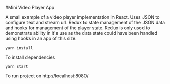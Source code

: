 #Mini Video Player App

A small example of a video player implementation in React. Uses JSON to configure text and stream url. Redux to state management of the JSON data and hooks for management of the player state. Redux is only used to demonstrate ability in it's use as the data state could have been handled using hooks in an app of this size.

```yarn install```

To install dependencies

```yarn start```

To run project on http://localhost:8080/
